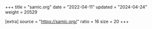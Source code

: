 +++
title = "samic.org"
date = "2022-04-11"
updated = "2024-04-24"
weight = 20529

[extra]
source = "https://samic.org/"
ratio = 16
size = 20
+++
